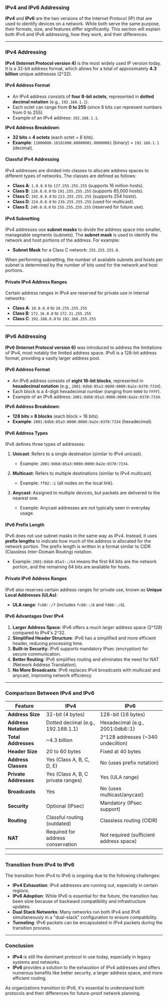 ### **IPv4 and IPv6 Addressing**

**IPv4** and **IPv6** are the two versions of the Internet Protocol (IP) that are used to identify devices on a network. While both serve the same purpose, their formats, size, and features differ significantly. This section will explain both IPv4 and IPv6 addressing, how they work, and their differences.

---

### **IPv4 Addressing**

**IPv4 (Internet Protocol version 4)** is the most widely used IP version today. It is a 32-bit address format, which allows for a total of approximately **4.3 billion** unique addresses (2^32).

#### **IPv4 Address Format**

- An IPv4 address consists of **four 8-bit octets**, represented in **dotted decimal notation** (e.g., `192.168.1.1`).
- Each octet can range from **0 to 255** (since 8 bits can represent numbers from 0 to 255).
- Example of an IPv4 address: `192.168.1.1`.

**IPv4 Address Breakdown**:
- **32 bits = 4 octets** (each octet = 8 bits).
- **Example**: `11000000.10101000.00000001.00000001` (binary) = `192.168.1.1` (decimal).

#### **Classful IPv4 Addressing**

IPv4 addresses are divided into classes to allocate address spaces to different types of networks. The classes are defined as follows:

- **Class A**: `1.0.0.0` to `127.255.255.255` (supports 16 million hosts).
- **Class B**: `128.0.0.0` to `191.255.255.255` (supports 65,000 hosts).
- **Class C**: `192.0.0.0` to `223.255.255.255` (supports 254 hosts).
- **Class D**: `224.0.0.0` to `239.255.255.255` (used for multicast).
- **Class E**: `240.0.0.0` to `255.255.255.255` (reserved for future use).

#### **IPv4 Subnetting**

IPv4 addresses use **subnet masks** to divide the address space into smaller, manageable segments (subnets). The **subnet mask** is used to identify the network and host portions of the address. For example:

- **Subnet Mask** for a Class C network: `255.255.255.0`.

When performing subnetting, the number of available subnets and hosts per subnet is determined by the number of bits used for the network and host portions.

#### **Private IPv4 Address Ranges**

Certain address ranges in IPv4 are reserved for private use in internal networks:

- **Class A**: `10.0.0.0` to `10.255.255.255`
- **Class B**: `172.16.0.0` to `172.31.255.255`
- **Class C**: `192.168.0.0` to `192.168.255.255`

---

### **IPv6 Addressing**

**IPv6 (Internet Protocol version 6)** was introduced to address the limitations of IPv4, most notably the limited address space. IPv6 is a 128-bit address format, providing a vastly larger address pool.

#### **IPv6 Address Format**

- An IPv6 address consists of **eight 16-bit blocks**, represented in **hexadecimal notation** (e.g., `2001:0db8:85a3:0000:0000:8a2e:0370:7334`).
- Each block is a 4-digit hexadecimal number (ranging from `0000` to `FFFF`).
- Example of an IPv6 address: `2001:0db8:85a3:0000:0000:8a2e:0370:7334`.

**IPv6 Address Breakdown**:
- **128 bits = 8 blocks** (each block = 16 bits).
- **Example**: `2001:0db8:85a3:0000:0000:8a2e:0370:7334` (hexadecimal).

#### **IPv6 Address Types**

IPv6 defines three types of addresses:

1. **Unicast**: Refers to a single destination (similar to IPv4 unicast).
   - Example: `2001:0db8:85a3:0000:0000:8a2e:0370:7334`.

2. **Multicast**: Refers to multiple destinations (similar to IPv4 multicast).
   - Example: `ff02::1` (all nodes on the local link).

3. **Anycast**: Assigned to multiple devices, but packets are delivered to the nearest one.
   - Example: Anycast addresses are not typically seen in everyday usage.

#### **IPv6 Prefix Length**

IPv6 does not use subnet masks in the same way as IPv4. Instead, it uses **prefix lengths** to indicate how much of the address is allocated for the network portion. The prefix length is written in a format similar to CIDR (Classless Inter-Domain Routing) notation.

- Example: `2001:0db8:85a3::/64` means the first 64 bits are the network portion, and the remaining 64 bits are available for hosts.

#### **Private IPv6 Address Ranges**

IPv6 also reserves certain address ranges for private use, known as **Unique Local Addresses (ULAs)**:

- **ULA range**: `fc00::/7` (includes `fc00::/8` and `fd00::/8`).

#### **IPv6 Advantages Over IPv4**

1. **Larger Address Space**: IPv6 offers a much larger address space (2^128) compared to IPv4's 2^32.
2. **Simplified Header Structure**: IPv6 has a simplified and more efficient header, reducing processing time.
3. **Built-in Security**: IPv6 supports mandatory IPsec (encryption) for secure communication.
4. **Better Routing**: IPv6 simplifies routing and eliminates the need for NAT (Network Address Translation).
5. **No More Broadcasts**: IPv6 replaces IPv4 broadcasts with multicast and anycast, improving network efficiency.

---

### **Comparison Between IPv4 and IPv6**

| **Feature**            | **IPv4**                         | **IPv6**                          |
|------------------------|----------------------------------|-----------------------------------|
| **Address Size**       | 32-bit (4 bytes)                 | 128-bit (16 bytes)                |
| **Address Notation**   | Dotted decimal (e.g., 192.168.1.1) | Hexadecimal (e.g., 2001:0db8::1) |
| **Total Addresses**    | ~4.3 billion                    | 2^128 addresses (~340 undecillion) |
| **Header Size**        | 20 to 60 bytes                   | Fixed at 40 bytes                 |
| **Address Classes**    | Yes (Class A, B, C, D, E)        | No (uses prefix notation)         |
| **Private Addresses**  | Yes (Class A, B, C private ranges) | Yes (ULA range)                   |
| **Broadcasts**         | Yes                              | No (uses multicast/anycast)       |
| **Security**           | Optional (IPsec)                 | Mandatory (IPsec support)         |
| **Routing**            | Classful routing (outdated)      | Classless routing (CIDR)          |
| **NAT**                | Required for address conservation | Not required (sufficient address space) |

---

### **Transition from IPv4 to IPv6**

The transition from IPv4 to IPv6 is ongoing due to the following challenges:

- **IPv4 Exhaustion**: IPv4 addresses are running out, especially in certain regions.
- **IPv6 Adoption**: While IPv6 is essential for the future, the transition has been slow because of backward compatibility and infrastructure updates.
- **Dual Stack Networks**: Many networks run both IPv4 and IPv6 simultaneously in a "dual-stack" configuration to ensure compatibility.
- **Tunneling**: IPv6 packets can be encapsulated in IPv4 packets during the transition process.

---

### **Conclusion**

- **IPv4** is still the dominant protocol in use today, especially in legacy systems and networks.
- **IPv6** provides a solution to the exhaustion of IPv4 addresses and offers numerous benefits like better security, a larger address space, and more efficient routing.

As organizations transition to IPv6, it's essential to understand both protocols and their differences for future-proof network planning. 
